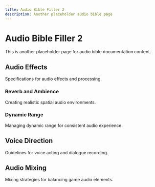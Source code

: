 ```yaml
---
title: Audio Bible Filler 2
description: Another placeholder audio bible page
---
```


# Audio Bible Filler 2

This is another placeholder page for audio bible documentation content.

## Audio Effects

Specifications for audio effects and processing.

### Reverb and Ambience

Creating realistic spatial audio environments.

### Dynamic Range

Managing dynamic range for consistent audio experience.

## Voice Direction

Guidelines for voice acting and dialogue recording.

## Audio Mixing

Mixing strategies for balancing game audio elements.
